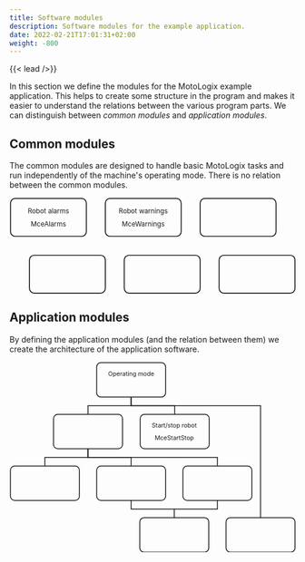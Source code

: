 ```yaml
---
title: Software modules
description: Software modules for the example application.
date: 2022-02-21T17:01:31+02:00
weight: -800
---
```


{{< lead />}}

In this section we define the modules for the MotoLogix example
application. This helps to create some structure in the program and makes it
easier to understand the relations between the various program parts.
We can distinguish between *common modules* and *application modules*.

## Common modules

The common modules are designed to handle basic MotoLogix tasks and
run independently of the machine's operating mode.
There is no relation between the common modules.

<div class="flex mb-8">
<svg xmlns="http://www.w3.org/2000/svg" pointer-events="bounding-box" width="603" height="203" viewBox="-1 -1 603 203">

<g stroke-width="2" stroke="currentColor" fill="none">
  <g class="text-sm" text-anchor="middle" stroke="none" fill="currentColor">
    <text x="81" y="32">Robot alarms</text>
    <text x="81" y="60" class="text-xs italic">MceAlarms</text>
  </g>
  <a href='{{< ref "MceAlarms" >}}'>
    <rect width="160" height="80" x="1" y="1" rx="10"/>
  </a>

  <g class="text-sm" text-anchor="middle" stroke="none" fill="currentColor">
    <text x="281" y="32">Robot warnings</text>
    <text x="281" y="60" class="text-xs italic">MceWarnings</text>
  </g>
  <a href='{{< ref "MceWarnings" >}}'>
    <rect width="160" height="80" x="201" y="1" rx="10"/>
  </a>

  <g class="text-sm" text-anchor="middle" stroke="none" fill="currentColor">
    <!-- <text x="481" y="32">Description</text> -->
    <!-- <text x="481" y="60" class="text-xs italic">[function]</text> -->
  </g>
  <!-- <a href='{{< ref "" >}}'> -->
    <rect width="160" height="80" x="401" y="1" rx="10"/>
  <!-- </a> -->

  <g class="text-sm" text-anchor="middle" stroke="none" fill="currentColor">
    <!-- <text x="121" y="152">Description</text> -->
    <!-- <text x="121" y="180" class="text-xs italic">[function]</text> -->
  </g>
  <!-- <a href='{{< ref "" >}}'> -->
    <rect width="160" height="80" x="41" y="121" rx="10"/>
  <!-- </a> -->

  <g class="text-sm" text-anchor="middle" stroke="none" fill="currentColor">
    <!-- <text x="321" y="152">Description</text> -->
    <!-- <text x="321" y="180" class="text-xs italic">[function]</text> -->
  </g>
  <!-- <a href='{{< ref "" >}}'> -->
    <rect width="160" height="80" x="241" y="121" rx="10"/>
  <!-- </a> -->

  <g class="text-sm" text-anchor="middle" stroke="none" fill="currentColor">
    <!-- <text x="521" y="152">Description</text> -->
    <!-- <text x="521" y="180" class="text-xs italic">[function]</text> -->
  </g>
  <!-- <a href='{{< ref "" >}}'> -->
    <rect width="160" height="80" x="441" y="121" rx="10"/>
  <!-- </a> -->
</g>

</svg>
</div>

## Application modules

By defining the application modules (and the relation between them) we create
the architecture of the application software.

<div class="flex mb-8">
<svg xmlns="http://www.w3.org/2000/svg" pointer-events="bounding-box" width="663" height="443" viewBox="-1 -1 663 443">

<g stroke-width="2" stroke="currentColor" fill="none">
  <g>
    <path d="M281 81v20h101v20"/>
    <path d="M181 121v-20h100V81M181 201v20H81v20"/>
    <path d="M281 241v-20H181v-20"/>
    <path d="M481 241v-20H181v-20"/>
    <path d="M581 361V101H281V81"/>
    <path d="M381 361v-20H281v-20m100 40v-20h100v-20"/>
  </g>

  <g class="text-sm" text-anchor="middle" stroke="none" fill="currentColor">
    <text x="281" y="32">Operating mode</text>
    <!-- <text x="281" y="60" class="text-xs italic">[function name]</text> -->
  </g>
  <!-- <a href='{{< ref "" >}}'> -->
    <rect width="160" height="80" x="201" y="1" rx="10"/>
  <!-- </a> -->

  <g class="text-sm" text-anchor="middle" stroke="none" fill="currentColor">
    <!-- <text x="180" y="152">Description</text> -->
    <!-- <text x="180" y="180" class="text-xs italic">[function name]</text> -->
  </g>
  <!-- <a href='{{< ref "" >}}'> -->
    <rect width="160" height="80" x="101" y="121" rx="10"/>
  <!-- </a> -->

  <g class="text-sm" text-anchor="middle" stroke="none" fill="currentColor">
    <text x="381" y="152">Start/stop robot</text>
    <text x="381" y="180" class="text-xs italic">MceStartStop</text>
  </g>
  <a href='{{< ref "MceStartStop" >}}'>
    <rect width="160" height="80" x="302" y="121" rx="10"/>
  </a>

  <g class="text-sm" text-anchor="middle" stroke="none" fill="currentColor">
    <!-- <text x="80" y="272">Description</text> -->
    <!-- <text x="80" y="300" class="text-xs italic">[function name]</text> -->
  </g>
  <!-- <a href='{{< ref "" >}}'> -->
    <rect width="160" height="80" x="1" y="241" rx="10"/>
  <!-- </a> -->

  <g class="text-sm" text-anchor="middle" stroke="none" fill="currentColor">
    <!-- <text x="280" y="272">Description</text> -->
    <!-- <text x="280" y="300" class="text-xs italic">[function name]</text> -->
  </g>
  <!-- <a href='{{< ref "" >}}'> -->
    <rect width="160" height="80" x="201" y="241" rx="10"/>
  <!-- </a> -->

  <g class="text-sm" text-anchor="middle" stroke="none" fill="currentColor">
    <!-- <text x="481" y="272">Description</text> -->
    <!-- <text x="481" y="300" class="text-xs italic">[function name]</text> -->
  </g>
  <!-- <a href='{{< ref "" >}}'> -->
    <rect width="160" height="80" x="401" y="241" rx="10"/>
  <!-- </a> -->

  <g class="text-sm" text-anchor="middle" stroke="none" fill="currentColor">
    <!-- <text x="581" y="392">Description</text> -->
    <!-- <text x="581" y="420" class="text-xs italic">[function name]</text> -->
  </g>
  <!-- <a href='{{< ref "" >}}'> -->
    <rect width="160" height="80" x="501" y="361" rx="10"/>
  <!-- </a> -->

  <g class="text-sm" text-anchor="middle" stroke="none" fill="currentColor">
    <!-- <text x="381" y="392">Description</text> -->
    <!-- <text x="381" y="420" class="text-xs italic">[function name]</text> -->
  </g>
  <!-- <a href='{{< ref "" >}}'> -->
    <rect width="160" height="80" x="301" y="361" rx="10"/>
  <!-- </a> -->
</g>
</svg>
</div>

